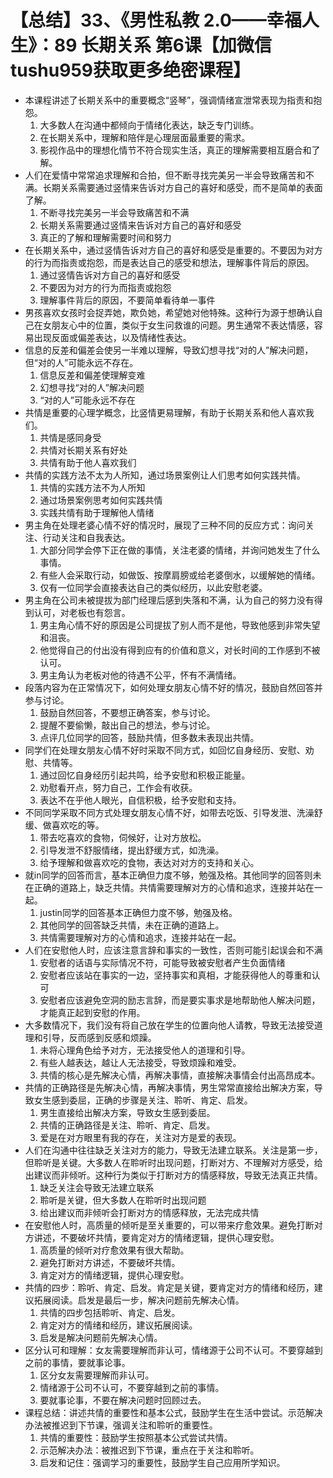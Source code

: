 # 【总结】33、《男性私教 2.0——幸福人生》：89 长期关系 第6课【加微信tushu959获取更多绝密课程】

-   本课程讲述了长期关系中的重要概念“竖琴”，强调情绪宣泄常表现为指责和抱怨。
    1.  大多数人在沟通中都倾向于情绪化表达，缺乏专门训练。
    2.  在长期关系中，理解和陪伴是心理层面最重要的需求。
    3.  影视作品中的理想化情节不符合现实生活，真正的理解需要相互磨合和了解。
-   人们在爱情中常常追求理解和合拍，但不断寻找完美另一半会导致痛苦和不满。长期关系需要通过竖情来告诉对方自己的喜好和感受，而不是简单的表面了解。
    1.  不断寻找完美另一半会导致痛苦和不满
    2.  长期关系需要通过竖情来告诉对方自己的喜好和感受
    3.  真正的了解和理解需要时间和努力
-   在长期关系中，通过竖情告诉对方自己的喜好和感受是重要的。不要因为对方的行为而指责或抱怨，而是表达自己的感受和想法，理解事件背后的原因。
    1.  通过竖情告诉对方自己的喜好和感受
    2.  不要因为对方的行为而指责或抱怨
    3.  理解事件背后的原因，不要简单看待单一事件
-   男孩喜欢女孩时会捉弄她，欺负她，希望她对他特殊。这种行为源于想确认自己在女朋友心中的位置，类似于女生问救谁的问题。男生通常不表达情感，容易出现反面或偏差表达，以及情绪性表达。
-   信息的反差和偏差会使另一半难以理解，导致幻想寻找“对的人”解决问题，但“对的人”可能永远不存在。
    1.  信息反差和偏差使理解变难
    2.  幻想寻找“对的人”解决问题
    3.  “对的人”可能永远不存在
-   共情是重要的心理学概念，比竖情更易理解，有助于长期关系和他人喜欢我们。
    1.  共情是感同身受
    2.  共情对长期关系有好处
    3.  共情有助于他人喜欢我们
-   共情的实践方法不太为人所知，通过场景案例让人们思考如何实践共情。
    1.  共情的实践方法不为人所知
    2.  通过场景案例思考如何实践共情
    3.  实践共情有助于理解他人情绪
-   男主角在处理老婆心情不好的情况时，展现了三种不同的反应方式：询问关注、行动关注和自我表达。
    1.  大部分同学会停下正在做的事情，关注老婆的情绪，并询问她发生了什么事情。
    2.  有些人会采取行动，如做饭、按摩肩膀或给老婆倒水，以缓解她的情绪。
    3.  仅有一位同学会直接表达自己的类似经历，以此安慰老婆。
-   男主角在公司未被提拔为部门经理后感到失落和不满，认为自己的努力没有得到认可，对老板也有怨言。
    1.  男主角心情不好的原因是公司提拔了别人而不是他，导致他感到非常失望和沮丧。
    2.  他觉得自己的付出没有得到应有的价值和意义，对长时间的工作感到不被认可。
    3.  男主角认为老板对他的待遇不公平，怀有不满情绪。
-   段落内容为在正常情况下，如何处理女朋友心情不好的情况，鼓励自然回答并参与讨论。
    1.  鼓励自然回答，不要想正确答案，参与讨论。
    2.  提醒不要偷懒，敲出自己的想法，参与讨论。
    3.  点评几位同学的回答，鼓励共情，但多数未表现出共情。
-   同学们在处理女朋友心情不好时采取不同方式，如回忆自身经历、安慰、劝慰、共情等。
    1.  通过回忆自身经历引起共鸣，给予安慰和积极正能量。
    2.  劝慰看开点，努力自己，工作会有收获。
    3.  表达不在乎他人眼光，自信积极，给予安慰和支持。
-   不同同学采取不同方式处理女朋友心情不好，如带去吃饭、引导发泄、洗澡舒缓、做喜欢吃的等。
    1.  带去吃喜欢的食物，伺候好，让对方放松。
    2.  引导发泄不舒服情绪，提出舒缓方式，如洗澡。
    3.  给予理解和做喜欢吃的食物，表达对对方的支持和关心。
-   就in同学的回答而言，基本正确但力度不够，勉强及格。其他同学的回答则未在正确的道路上，缺乏共情。共情需要理解对方的心情和追求，连接并站在一起。
    1.  justin同学的回答基本正确但力度不够，勉强及格。
    2.  其他同学的回答缺乏共情，未在正确的道路上。
    3.  共情需要理解对方的心情和追求，连接并站在一起。
-   人们在安慰他人时，应该注意言辞和事实的一致性，否则可能引起误会和不满
    1.  安慰者的话语与实际情况不符，可能导致被安慰者产生负面情绪
    2.  安慰者应该站在事实的一边，坚持事实和真相，才能获得他人的尊重和认可
    3.  安慰者应该避免空洞的励志言辞，而是要实事求是地帮助他人解决问题，才能真正起到安慰的作用。
-   大多数情况下，我们没有将自己放在学生的位置向他人请教，导致无法接受道理和引导，反而感到反感和烦躁。
    1.  未将心理角色给予对方，无法接受他人的道理和引导。
    2.  有些人越表达，越让人无法接受，导致烦躁和难受。
    3.  共情的核心是先解决心情，再解决事情，直接解决事情会付出高昂成本。
-   共情的正确路径是先解决心情，再解决事情，男生常常直接给出解决方案，导致女生感到委屈，正确的步骤是关注、聆听、肯定、启发。
    1.  男生直接给出解决方案，导致女生感到委屈。
    2.  共情的正确路径是关注、聆听、肯定、启发。
    3.  爱是在对方眼里有我的存在，关注对方是爱的表现。
-   人们在沟通中往往缺乏关注对方的能力，导致无法建立联系。关注是第一步，但聆听是关键。大多数人在聆听时出现问题，打断对方、不理解对方感受，给出建议而非倾听。这种行为类似于打断对方的情感释放，导致无法真正共情。
    1.  缺乏关注会导致无法建立联系
    2.  聆听是关键，但大多数人在聆听时出现问题
    3.  给出建议而非倾听会打断对方的情感释放，无法完成共情
-   在安慰他人时，高质量的倾听是至关重要的，可以带来疗愈效果。避免打断对方讲述，不要破坏共情，要肯定对方的情绪逻辑，提供心理安慰。
    1.  高质量的倾听对疗愈效果有很大帮助。
    2.  避免打断对方讲述，不要破坏共情。
    3.  肯定对方的情绪逻辑，提供心理安慰。
-   共情的四步：聆听、肯定、启发。肯定是关键，要肯定对方的情绪和经历，建议拓展阅读。启发是最后一步，解决问题前先解决心情。
    1.  共情的四步包括聆听、肯定、启发。
    2.  肯定对方的情绪和经历，建议拓展阅读。
    3.  启发是解决问题前先解决心情。
-   区分认可和理解：女友需要理解而非认可，情绪源于公司不认可。不要穿越到之前的事情，要就事论事。
    1.  区分女友需要理解而非认可。
    2.  情绪源于公司不认可，不要穿越到之前的事情。
    3.  要就事论事，不要在解决问题时回顾过去。
-   课程总结：讲述共情的重要性和基本公式，鼓励学生在生活中尝试。示范解决办法被推迟到下节课，强调关注和聆听的重要性。
    1.  共情的重要性：鼓励学生按照基本公式尝试共情。
    2.  示范解决办法：被推迟到下节课，重点在于关注和聆听。
    3.  启发和记住：强调学习的重要性，鼓励学生自己应用所学知识。